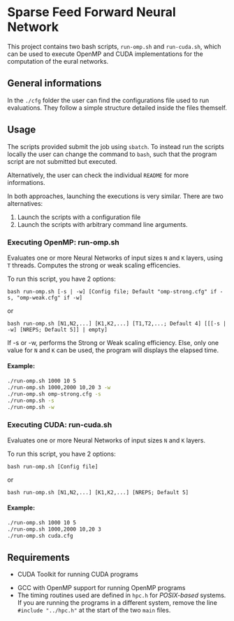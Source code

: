 # Sparse Feed Forward Neural Network

This project contains two bash scripts, `run-omp.sh` and `run-cuda.sh`, which can be used to execute OpenMP and CUDA implementations for the computation of the eural networks.

## General informations

In the `./cfg` folder the user can find the configurations file used to run evaluations. They follow a simple structure detailed inside the files themself.

## Usage

The scripts provided submit the job using `sbatch`. To instead run the scripts locally the user can change the command to `bash`, such that the program script are not submitted but executed.

Alternatively, the user can check the individual `README` for more informations.

In both approaches, launching the executions is very similar. There are two alternatives:

1. Launch the scripts with a configuration file
2. Launch the scripts with arbitrary command line arguments.

### Executing OpenMP: run-omp.sh

Evaluates one or more Neural Networks of input sizes `N` and `K` layers, using `T` threads. Computes the strong or weak scaling efficencies.

To run this script, you have 2 options:

```
bash run-omp.sh [-s | -w] [Config file; Default "omp-strong.cfg" if -s, "omp-weak.cfg" if -w]
```

or

```
bash run-omp.sh [N1,N2,...] [K1,K2,...] [T1,T2,...; Default 4] [[[-s | -w] [NREPS; Default 5]] | empty]
```

If -s or -w, performs the Strong or Weak scaling efficiency. Else, only one value for `N` and `K` can be used, the program will displays the elapsed time.

#### Example:

```bash
./run-omp.sh 1000 10 5
./run-omp.sh 1000,2000 10,20 3 -w
./run-omp.sh omp-strong.cfg -s
./run-omp.sh -s
./run-omp.sh -w
```

### Executing CUDA: run-cuda.sh

Evaluates one or more Neural Networks of input sizes `N` and `K` layers.

To run this script, you have 2 options:

```
bash run-omp.sh [Config file]
```

or

```
bash run-omp.sh [N1,N2,...] [K1,K2,...] [NREPS; Default 5]
```

#### Example:

```bash
./run-omp.sh 1000 10 5
./run-omp.sh 1000,2000 10,20 3
./run-omp.sh cuda.cfg
```

## Requirements

* CUDA Toolkit for running CUDA programs

- GCC with OpenMP support for running OpenMP programs
- The timing routines used are defined in `hpc.h` for *POSIX-based* systems. If you are running the programs in a different system, remove the line `#include "../hpc.h"` at the start of the two `main` files.
